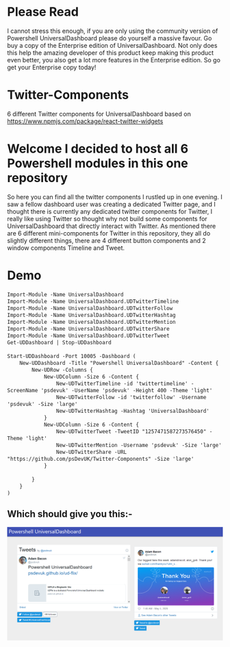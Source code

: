 # Please Read
I cannot stress this enough, if you are only using the community version of Powershell UniversalDashboard please do yourself a
massive favour. Go buy a copy of the Enterprise edition of UniversalDashboard.  Not only does this help the amazing developer
of this product keep making this product even better, you also get a lot more features in the Enterprise edition. So go get your 
Enterprise copy today!

# Twitter-Components
6 different Twitter components for UniversalDashboard based on https://www.npmjs.com/package/react-twitter-widgets

# Welcome I decided to host all 6 Powershell modules in this one repository

So here you can find all the twitter components I rustled up in one evening. I saw a fellow dashboard user was creating a 
dedicated Twitter page, and I thought there is currently any dedicated twitter components for Twitter, I really like using Twitter
so thought why not build some components for UniversalDashboard that directly interact with Twitter.
  As mentioned there are 6 different mini-components for Twitter in this repository, they all do slightly different things, there 
are 4 different button components and 2 window components Timeline and Tweet. 

# Demo

```
Import-Module -Name UniversalDashboard
Import-Module -Name UniversalDashboard.UDTwitterTimeline
Import-Module -Name UniversalDashboard.UDTwitterFollow
Import-Module -Name UniversalDashboard.UDTwitterHashtag
Import-Module -Name UniversalDashboard.UDTwitterMention
Import-Module -Name UniversalDashboard.UDTwitterShare
Import-Module -Name UniversalDashboard.UDTwitterTweet
Get-UDDashboard | Stop-UDDashboard

Start-UDDashboard -Port 10005 -Dashboard (
    New-UDDashboard -Title "Powershell UniversalDashboard" -Content {
        New-UDRow -Columns {
            New-UDColumn -Size 6 -Content {
                New-UDTwitterTimeline -id 'twittertimeline' -ScreenName 'psdevuk' -UserName 'psdevuk' -Height 400 -Theme 'light'
                New-UDTwitterFollow -id 'twitterfollow' -Username 'psdevuk' -Size 'large'
                New-UDTwitterHashtag -Hashtag 'UniversalDashboard'
            }
            New-UDColumn -Size 6 -Content {
                New-UDTwitterTweet -TweetID "1257471587273576450" -Theme 'light'
                New-UDTwitterMention -Username 'psdevuk' -Size 'large'
                New-UDTwitterShare -URL "https://github.com/psDevUK/Twitter-Components" -Size 'large'
            }

        }
    }
)

```
## Which should give you this:-

![placeholder](https://raw.githubusercontent.com/psDevUK/Twitter-Components/master/MyTwitter.PNG
"Twitter Components")
